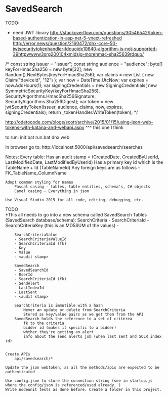 # SavedSearch

TODO:
- need JWT library
http://stackoverflow.com/questions/30546542/token-based-authentication-in-asp-net-5-vnext-refreshed
http://error.news/question/2160472/dnx-core-50-jwtsecuritytokenhandler-ldquoidx10640-algorithm-is-not-supported-39httpwwww3org200104xmldsig-morehmac-sha25639rdquo/

/*
const string issuer = "issuer";
const string audience = "audience";
byte[] keyForHmacSha256 = new byte[32];
new Random().NextBytes(keyForHmacSha256);
var claims = new List<Claim> { new Claim("deviceId", "12") };
var now = DateTime.UtcNow;
var expires = now.AddHours(1);
var signingCredentials = new SigningCredentials(
new SymmetricSecurityKey(keyForHmacSha256),
SecurityAlgorithms.HmacSha256Signature, SecurityAlgorithms.Sha256Digest);
var token = new jwtSecurityToken(issuer, audience, claims, now, expires, signingCredentials);
return _tokenHandler.WriteToken(token);
*/

http://odetocode.com/blogs/scott/archive/2015/01/15/using-json-web-tokens-with-katana-and-webapi.aspx
^^^ this one I think


to run:
	init.bat
	run.bat
	dnx web

In browser go to:
	http://localhost:5000/api/savedsearch/searches

Notes:
	Every table:
		Has an audit stamp = (CreatedDate, CreatedByUserId, LastModifiedDate, LastModifiedByUserId)
		Has a primary key id which is the TableName + Id (TableNameId)
		Any foreign keys are as follows - FK_TableName_ColumnName
		
	Adopt common styling for names
		Pascal casing - tables, table entities, schema's, C# objects
		Camel casing - Everything in json
		
	Use Visual Studio 2015 for all code, editing, debugging, etc.
	
TODO	
	*This all needs to go into a new schema called SavedSearch
		Tables (SavedSearch database/schema):
		SearchCriteria
		- SearchCriteriaId
		- SearchCriteriaKey (this is an MD5SUM of the values)
		- <audit stamp>

		SearchCriteriaValue
		- SearchCriteriaValueId
		- SearchCriteriaId (fk)
		- Key
		- Value
		- <audit stamp>

		SavedSearch
		- SavedSearchId
		- UserId
		- SearchCriteriaId (fk)
		- SendAlert
		- LastIndexId
		- LastSent
		- <audit stamp>
		
		SearchCriteria is immutible with a hash
			Never an update or delete from SearchCriteria
			Stored as key/value pairs as we get them from the API
		SavedSearch holds the reference to a set of criterea
			fk to the criteria
			bidder id (makes it specific to a bidder)
			whther they're getting an alert
			info about the send alerts job (when last sent and SOLR index id)
	
	
	Create APIs
		api/savedsearch/*
	
	Update the json webtoken, as all the methods/apis are expected to be authenticated
	
	Use config.json to store the connection string (see in startup.js where the config/json is referenced/used already. )
	Write nodeunit tests as done before. Create a folder in this project.
